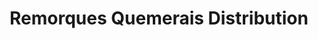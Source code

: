 ---
title: "Remorques Quemerais Distribution"
url: /noyal-sur-vilaine/remorques-quemerais-distribution/
shop: Anhänger
---